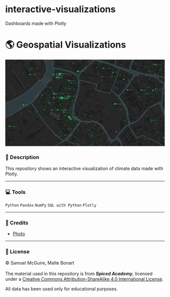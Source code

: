 # interactive-visualizations
Dashboards made with Plotly


# :earth_americas: Geospatial Visualizations
![](./images/geospatial.png)


### :green_book: Description
This repository shows an interactive visualization of climate data made with Plotly.

---
### :computer: Tools
`Python` `Pandas` `NumPy` `SQL with Python` `Plotly`


---
### :page_with_curl: Credits
- [Photo](https://intellias.com/development-platform-for-geospatial-services-and-big-data/)


---
### :closed_lock_with_key: License
:copyright: Samuel McGuire, Malte Bonart\
\
The material used in this repository is from _**Spiced Academy**_, licensed under a [Creative Commons Attribution-ShareAlike 4.0 International License](https://creativecommons.org/licenses/by-sa/4.0/).

All data has been used only for educational purposes.
